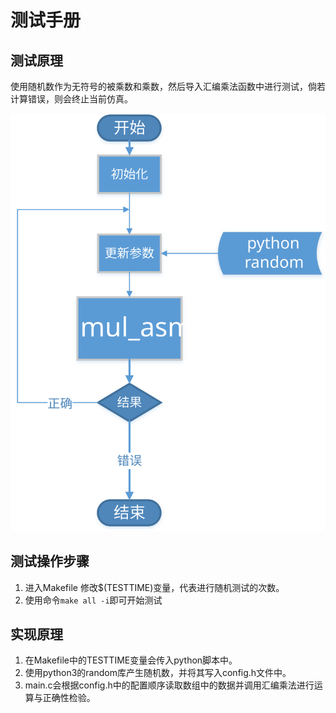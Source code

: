 # 测试手册

## 测试原理
使用随机数作为无符号的被乘数和乘数，然后导入汇编乘法函数中进行测试，倘若计算错误，则会终止当前仿真。

![test_flow](../pic/test.svg)

## 测试操作步骤
1. 进入Makefile 修改$(TESTTIME)变量，代表进行随机测试的次数。
2. 使用命令`make all -i`即可开始测试

## 实现原理
1. 在Makefile中的TESTTIME变量会传入python脚本中。
2. 使用python3的random库产生随机数，并将其写入config.h文件中。
3. main.c会根据config.h中的配置顺序读取数组中的数据并调用汇编乘法进行运算与正确性检验。
